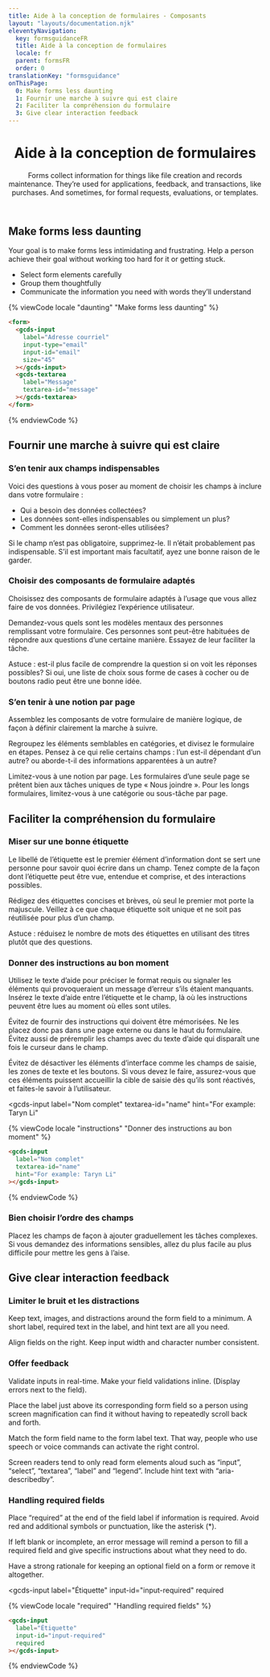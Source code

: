 ```yaml
---
title: Aide à la conception de formulaires - Composants
layout: "layouts/documentation.njk"
eleventyNavigation:
  key: formsguidanceFR
  title: Aide à la conception de formulaires
  locale: fr
  parent: formsFR
  order: 0
translationKey: "formsguidance"
onThisPage:
  0: Make forms less daunting
  1: Fournir une marche à suivre qui est claire
  2: Faciliter la compréhension du formulaire
  3: Give clear interaction feedback
---
```


<header>

# Aide à la conception de formulaires

Forms collect information for things like file creation and records maintenance. They’re used for applications, feedback, and transactions, like purchases. And sometimes, for formal requests, evaluations, or templates.

</header>

## Make forms less daunting

Your goal is to make forms less intimidating and frustrating. Help a person achieve their goal without working too hard for it or getting stuck.

- Select form elements carefully
- Group them thoughtfully
- Communicate the information you need with words they’ll understand

<form>
  <gcds-input
    label="Adresse courriel"
    input-type="email"
    input-id="email"
    size="45"
  ></gcds-input>
  <gcds-textarea
    label="Message"
    textarea-id="message"
  ></gcds-textarea>
</form>

{% viewCode locale "daunting" "Make forms less daunting" %}

``` html
<form>
  <gcds-input
    label="Adresse courriel"
    input-type="email"
    input-id="email"
    size="45"
  ></gcds-input>
  <gcds-textarea
    label="Message"
    textarea-id="message"
  ></gcds-textarea>
</form>
```

{% endviewCode %}

## Fournir une marche à suivre qui est claire

### S’en tenir aux champs indispensables

Voici des questions à vous poser au moment de choisir les champs à inclure dans votre formulaire :

- Qui a besoin des données collectées?
- Les données sont-elles indispensables ou simplement un plus?
- Comment les données seront-elles utilisées?

Si le champ n’est pas obligatoire, supprimez-le. Il n’était probablement pas indispensable. S’il est important mais facultatif, ayez une bonne raison de le garder.

### Choisir des composants de formulaire adaptés

Choisissez des composants de formulaire adaptés à l’usage que vous allez faire de vos données. Privilégiez l’expérience utilisateur.

Demandez-vous quels sont les modèles mentaux des personnes remplissant votre formulaire. Ces personnes sont peut-être habituées de répondre aux questions d’une certaine manière. Essayez de leur faciliter la tâche.

Astuce : est-il plus facile de comprendre la question si on voit les réponses possibles? Si oui, une liste de choix sous forme de cases à cocher ou de boutons radio peut être une bonne idée.

### S’en tenir à une notion par page

Assemblez les composants de votre formulaire de manière logique, de façon à définir clairement la marche à suivre.

Regroupez les éléments semblables en catégories, et divisez le formulaire en étapes. Pensez à ce qui relie certains champs : l’un est-il dépendant d’un autre? ou aborde-t-il des informations apparentées à un autre?

Limitez-vous à une notion par page. Les formulaires d’une seule page se prêtent bien aux tâches uniques de type « Nous joindre ». Pour les longs formulaires, limitez-vous à une catégorie ou sous-tâche par page.

## Faciliter la compréhension du formulaire

### Miser sur une bonne étiquette

Le libellé de l’étiquette est le premier élément d’information dont se sert une personne pour savoir quoi écrire dans un champ. Tenez compte de la façon dont l’étiquette peut être vue, entendue et comprise, et des interactions possibles. 

Rédigez des étiquettes concises et brèves, où seul le premier mot porte la majuscule. Veillez à ce que chaque étiquette soit unique et ne soit pas réutilisée pour plus d’un champ.  

Astuce : réduisez le nombre de mots des étiquettes en utilisant des titres plutôt que des questions.

### Donner des instructions au bon moment

Utilisez le texte d’aide pour préciser le format requis ou signaler les éléments qui provoqueraient un message d’erreur s’ils étaient manquants. Insérez le texte d’aide entre l’étiquette et le champ, là où les instructions peuvent être lues au moment où elles sont utiles.

Évitez de fournir des instructions qui doivent être mémorisées. Ne les placez donc pas dans une page externe ou dans le haut du formulaire. Évitez aussi de préremplir les champs avec du texte d’aide qui disparaît une fois le curseur dans le champ.

Évitez de désactiver les éléments d’interface comme les champs de saisie, les zones de texte et les boutons. Si vous devez le faire, assurez-vous que ces éléments puissent accueillir la cible de saisie dès qu’ils sont réactivés, et faites-le savoir à l’utilisateur.

<gcds-input
  label="Nom complet"
  textarea-id="name"
  hint="For example: Taryn Li"
></gcds-input>

{% viewCode locale "instructions" "Donner des instructions au bon moment" %}

``` html
<gcds-input
  label="Nom complet"
  textarea-id="name"
  hint="For example: Taryn Li"
></gcds-input>
```

{% endviewCode %}

### Bien choisir l’ordre des champs

Placez les champs de façon à ajouter graduellement les tâches complexes. Si vous demandez des informations sensibles, allez du plus facile au plus difficile pour mettre les gens à l’aise.

## Give clear interaction feedback

### Limiter le bruit et les distractions

Keep text, images, and distractions around the form field to a minimum. A short label, required text in the label, and hint text are all you need.

Align fields on the right. Keep input width and character number consistent.

### Offer feedback

Validate inputs in real-time. Make your field validations inline. (Display errors next to the field).

Place the label just above its corresponding form field so a person using screen magnification can find it without having to repeatedly scroll back and forth.

Match the form field name to the form label text. That way, people who use speech or voice commands can activate the right control.

Screen readers tend to only read form elements aloud such as “input”, “select”, “textarea”, “label” and “legend”. Include hint text with “aria-describedby”.

### Handling required fields

Place “required” at the end of the field label if information is required. Avoid red and additional symbols or punctuation, like the asterisk (*).

If left blank or incomplete, an error message will remind a person to fill a required field and give specific instructions about what they need to do.

Have a strong rationale for keeping an optional field on a form or remove it altogether.

<gcds-input
  label="Étiquette"
  input-id="input-required"
  required
></gcds-input>

{% viewCode locale "required" "Handling required fields" %}

``` html
<gcds-input
  label="Étiquette"
  input-id="input-required"
  required
></gcds-input>
```

{% endviewCode %}
